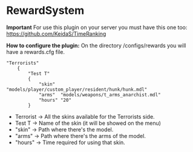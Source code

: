 # RewardSystem
**Important**
For use this plugin on your server you must have this one too: https://github.com/KeidaS/TimeRanking

**How to configure the plugin:**
On the directory /configs/rewards you will have a rewards.cfg file.

```
"Terrorists"
	{
		"Test T"
		{
			"skin"	"models/player/custom_player/resident/hunk/hunk.mdl"
			"arms"	"models/weapons/t_arms_anarchist.mdl"
			"hours"	"20"
		}
```

- Terrorist -> All the skins available for the Terrorists side.
- Test T -> Name of the skin (it will be showed on the menu)
- "skin" -> Path where there's the model.
- "arms" -> Path where there's the arms of the model.
- "hours" -> Time required for using that skin.
